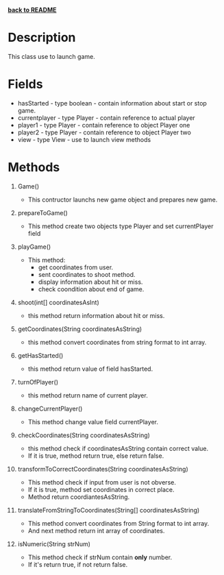 __[back to README](../README.md)__

# Description
This class use to launch game. 

# Fields
* hasStarted - type boolean - contain information about start or stop game.
* currentplayer - type Player - contain reference to actual player
* player1 - type Player - contain reference to object Player one
* player2 - type Player - contain reference to object Player two
* view - type View - use to launch view methods

# Methods
1. Game()
    * This contructor launchs new game object and prepares new game.

2. prepareToGame()
    * This method create two objects type Player and set currentPlayer field

3. playGame()
    * This method:
        * get coordinates from user.
        * sent coordinates to shoot method.
        * display information about hit or miss.
        * check coondition about end of game.

4. shoot(int[] coordinatesAsInt)
    * this method return information about hit or miss.

5. getCoordinates(String coordinatesAsString)
    * this method convert coordinates from string format to int array.

6. getHasStarted()
    * this method return value of field hasStarted.

7. turnOfPlayer()
    * this method return name of current player.

8. changeCurrentPlayer()
    * This method change value field currentPlayer.

9. checkCoordinates(String coordinatesAsString)
    * this method check if coordinatesAsString contain correct value.
    * If it is true, method return true, else return false.

10. transformToCorrectCoordinates(String coordinatesAsString)
    * This method check if input from user is not obverse.
    * If it is true, method set coordinates in correct place.
    * Method return coordiantesAsString.

11. translateFromStringToCoordinates(String[] coordinatesAsString)
    * This method convert coordinates from String format to int array.
    * And next method return int array of coordinates.

12. isNumeric(String strNum)
    * This method check if strNum contain __only__ number.
    * If it's return true, if not return false. 
    